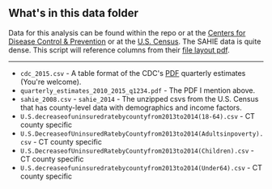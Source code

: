 ## What's in this data folder

Data for this analysis can be found within the repo or at the [Centers for Disease Control & Prevention](http://www.cdc.gov/nchs/nhis/data-questionnaires-documentation.htm) or at the [U.S. Census](http://www.census.gov/did/www/sahie/data/20082014/index.html). The SAHIE data is quite dense. This script will reference columns from their [file layout pdf](http://www.census.gov/did/www/sahie/data/files/SAHIE-File-Layout-Overview.pdf).

-----

* `cdc_2015.csv` - A table format of the CDC's [PDF](http://www.cdc.gov/nchs/data/nhis/earlyrelease/quarterly_estimates_2010_2015_q1234.pdf) quarterly estimates (You're welcome).
* `quarterly_estimates_2010_2015_q1234.pdf` - The PDF I mention above.
* `sahie_2008.csv` - `sahie_2014` - The unzipped csvs from the U.S. Census that has county-level data with demographics and income factors.
* `U.S.decreaseofuninsuredratebycountyfrom2013to2014(18-64).csv` - CT county specific 
* `U.S.DecreaseofUninsuredRatebyCountyfrom2013to2014(Adultsinpoverty).csv` - CT county specific
* `U.S.DecreaseofUninsuredRatebyCountyfrom2013to2014(Children).csv` - CT county specific
* `U.S.decreaseofuninsuredratebycountyfrom2013to2014(Under64).csv` - CT county specific